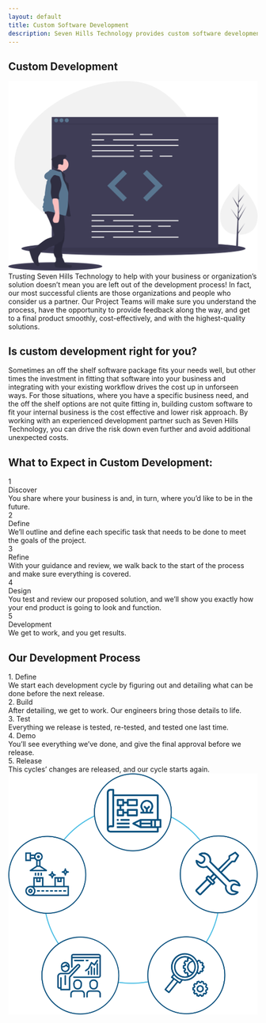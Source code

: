 ```yaml
---
layout: default
title: Custom Software Development
description: Seven Hills Technology provides custom software development of web apps and mobile apps to clients in the Cincinnati area. 
---
```


<section class="sh-intro">
    <div class="sh-tagline">
        <h1 class="sh-header-lines"><span>Custom Development</span></h1>
        <div class="sh-page-feature" >
            <img src="/images/development-color.svg" alt="Custom Development" />
        </div>
    </div>
    <div class="sh-description">
        Trusting Seven Hills Technology to help with your business or organization’s solution doesn’t mean you are left out of the development process! In fact, our most successful clients are those organizations and people who consider us a partner. Our Project Teams will make sure you understand the process, have the opportunity to provide feedback along the way, and get to a final product smoothly, cost-effectively, and with the highest-quality solutions.
    </div>
    <h2 class="sh-header-lines"><span>Is custom development right for you?</span></h2>
    <div class="sh-description">
        Sometimes an off the shelf software package fits your needs well, but other times the investment in fitting that software into your business and integrating with your existing workflow drives the cost up in unforseen ways. For those situations, where you have a specific business need, and the off the shelf options are not quite fitting in, building custom software to fit your internal business is the cost effective and lower risk approach. By working with an experienced development partner such as Seven Hills Technology, you can drive the risk down even further and avoid additional unexpected costs.
    </div>
</section>

<div class="sh-band-flair dark-top"></div> 
<section class="sh-dark-band">
    <h1 class="sh-dark-band-header">What to Expect in Custom Development:</h1>
    <div class="steps">
        <div class="step">
            <div class="step-number">1</div>
            <div class="step-title">Discover</div>
            <div class="step-caption">
                You share where your business is and, in turn, where you’d like to be in the future. 
            </div>
        </div>
        <div class="step">
            <div class="step-number">2</div>
            <div class="step-title">Define</div>
            <div class="step-caption">
                We’ll outline and define each specific task that needs to be done to meet the goals of the project.
            </div>
        </div>
        <div class="step">
            <div class="step-number">3</div>
            <div class="step-title">Refine</div>
            <div class="step-caption">
                With your guidance and review, we walk back to the start of the process and make sure everything is covered.
            </div>
        </div>
        <div class="step">
            <div class="step-number">4</div>
            <div class="step-title">Design</div>
            <div class="step-caption">
                You test and review our proposed solution, and we’ll show you exactly how your end product is going to look and function.
            </div>
        </div>
        <div class="step">
            <div class="step-number">5</div>
            <div class="step-title">Development</div>
            <div class="step-caption">
                We get to work, and you get results.
            </div>
        </div>
    </div>
</section>
<div class="sh-band-flair dark-bottom"></div> 

<section class="sh-white-band">
    <h1 class="sh-white-band-header">Our Development Process</h1>
    <div class="dev-steps">
        <div class="dev-step-list">
            <div class="dev-step">
                <div class="dev-step-title">1. Define</div>
                <div class="dev-step-description">We start each development cycle by figuring out and detailing what can be done before the next release.</div>
            </div>
            <div class="dev-step">
                <div class="dev-step-title">2. Build</div>
                <div class="dev-step-description">After detailing, we get to work. Our engineers bring those details to life.</div>
            </div>
            <div class="dev-step">
                <div class="dev-step-title">3. Test</div>
                <div class="dev-step-description">Everything we release is tested, re-tested, and tested one last time.</div>
            </div>
            <div class="dev-step">
                <div class="dev-step-title">4. Demo</div>
                <div class="dev-step-description">You’ll see everything we’ve done, and give the final approval before we release.</div>
            </div>
            <div class="dev-step">
                <div class="dev-step-title">5. Release</div>
                <div class="dev-step-description">This cycles’ changes are released, and our cycle starts again.</div>
            </div>
        </div>
        <div class="dev-step-graphic">
            <img src="/images/dev-process.svg" alt="Development Process" />
        </div>
    </div>
</section>